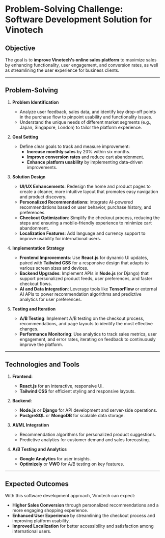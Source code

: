 # Problem-Solving Challenge: Software Development Solution for Vinotech

## Objective

The goal is to **improve Vinotech's online sales platform** to maximize sales by enhancing functionality, user engagement, and conversion rates, as well as streamlining the user experience for business clients.

---

## Problem-Solving

1. **Problem Identification**  
   - Analyze user feedback, sales data, and identify key drop-off points in the purchase flow to pinpoint usability and functionality issues.
   - Understand the unique needs of different market segments (e.g., Japan, Singapore, London) to tailor the platform experience.

2. **Goal Setting**  
   - Define clear goals to track and measure improvement:
     - **Increase monthly sales** by 20% within six months.
     - **Improve conversion rates** and reduce cart abandonment.
     - **Enhance platform usability** by implementing data-driven improvements.

3. **Solution Design**  
   - **UI/UX Enhancements**: Redesign the home and product pages to create a cleaner, more intuitive layout that promotes easy navigation and product discovery.
   - **Personalized Recommendations**: Integrate AI-powered recommendations based on user behavior, purchase history, and preferences.
   - **Checkout Optimization**: Simplify the checkout process, reducing the steps and ensuring a mobile-friendly experience to minimize cart abandonment.
   - **Localization Features**: Add language and currency support to improve usability for international users.

4. **Implementation Strategy**  
   - **Frontend Improvements**: Use **React.js** for dynamic UI updates, paired with **Tailwind CSS** for a responsive design that adapts to various screen sizes and devices.
   - **Backend Upgrades**: Implement APIs in **Node.js** (or Django) that support personalized product feeds, user preferences, and faster checkout flows.
   - **AI and Data Integration**: Leverage tools like **TensorFlow** or external AI APIs to power recommendation algorithms and predictive analytics for user preferences.

5. **Testing and Iteration**  
   - **A/B Testing**: Implement A/B testing on the checkout process, recommendations, and page layouts to identify the most effective changes.
   - **Performance Monitoring**: Use analytics to track sales metrics, user engagement, and error rates, iterating on feedback to continuously improve the platform.

---

## Technologies and Tools

1. **Frontend**:  
   - **React.js** for an interactive, responsive UI.
   - **Tailwind CSS** for efficient styling and responsive layouts.

2. **Backend**:  
   - **Node.js** or **Django** for API development and server-side operations.
   - **PostgreSQL** or **MongoDB** for scalable data storage.

3. **AI/ML Integration**  
   - Recommendation algorithms for personalized product suggestions.
   - Predictive analytics for customer demand and sales forecasting.

4. **A/B Testing and Analytics**  
   - **Google Analytics** for user insights.
   - **Optimizely** or **VWO** for A/B testing on key features.

---

## Expected Outcomes

With this software development approach, Vinotech can expect:
- **Higher Sales Conversion** through personalized recommendations and a more engaging shopping experience.
- **Enhanced User Experience** by streamlining the checkout process and improving platform usability.
- **Improved Localization** for better accessibility and satisfaction among international users.
